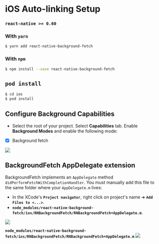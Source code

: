 # iOS Auto-linking Setup
### `react-native >= 0.60`

### With `yarn`

```bash
$ yarn add react-native-background-fetch
```

### With `npm`
```bash
$ npm install --save react-native-background-fetch
```

## `pod install`

```bash
$ cd ios
$ pod install
```

## Configure Background Capabilities

- Select the root of your project.  Select **Capabilities** tab.  Enable **Background Modes** and enable the following mode:

- [x] Background fetch

![](https://dl.dropboxusercontent.com/s/9f86qcx6l4v1muj/step6.png?dl=1)

## BackgroundFetch AppDelegate extension

BackgroundFetch implements an `AppDelegate` method `didPerformFetchWithCompletionHandler`.  You must manually add this file to the same folder where your `AppDelegate.m` lives:

- In the XCode's **`Project navigator`**, right click on project's name ➜ **`Add Files to <...>`**.
- **`node_modules/react-native-background-fetch/ios/RNBackgroundFetch/RNBackgroundFetch+AppDelegate.m`**.

![](https://dl.dropbox.com/s/rwn8kyo8fgdn57u/autolinking-step1.png?dl=1)

**`node_modules/react-native-background-fetch/ios/RNBackgroundFetch/RNBackgroundFetch+AppDelegate.m`**
![](https://dl.dropbox.com/s/r4f564giaz257fw/autolinking-step2.png?dl=1)


